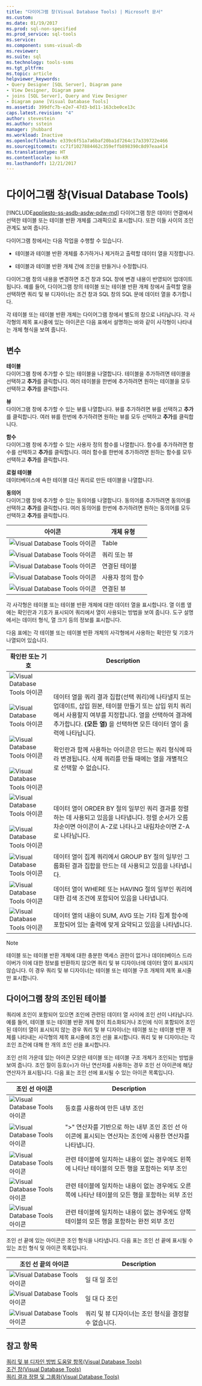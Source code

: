 ```yaml
---
title: "다이어그램 창(Visual Database Tools) | Microsoft 문서"
ms.custom: 
ms.date: 01/19/2017
ms.prod: sql-non-specified
ms.prod_service: sql-tools
ms.service: 
ms.component: ssms-visual-db
ms.reviewer: 
ms.suite: sql
ms.technology: tools-ssms
ms.tgt_pltfrm: 
ms.topic: article
helpviewer_keywords:
- Query Designer [SQL Server], Diagram pane
- View Designer, Diagram pane
- joins [SQL Server], Query and View Designer
- Diagram pane [Visual Database Tools]
ms.assetid: 399dfc7b-e2e7-47d3-bd11-163cbe0ce13c
caps.latest.revision: "4"
author: stevestein
ms.author: sstein
manager: jhubbard
ms.workload: Inactive
ms.openlocfilehash: e339c6f51a7a6baf20ba1d7264c17a339722e466
ms.sourcegitcommit: cc71f1027884462c359effb898390c8d97eaa414
ms.translationtype: HT
ms.contentlocale: ko-KR
ms.lasthandoff: 12/21/2017
---
```

# <a name="diagram-pane-visual-database-tools"></a>다이어그램 창(Visual Database Tools)
[!INCLUDE[appliesto-ss-asdb-asdw-pdw-md](../../includes/appliesto-ss-asdb-asdw-pdw-md.md)] 다이어그램 창은 데이터 연결에서 선택한 테이블 또는 테이블 반환 개체를 그래픽으로 표시합니다. 또한 이들 사이의 조인 관계도 보여 줍니다.  
  
다이어그램 창에서는 다음 작업을 수행할 수 있습니다.  
  
-   테이블과 테이블 반환 개체를 추가하거나 제거하고 출력할 데이터 열을 지정합니다.  
  
-   테이블과 테이블 반환 개체 간에 조인을 만들거나 수정합니다.  
  
다이어그램 창의 내용을 변경하면 조건 창과 SQL 창에 변경 내용이 반영되어 업데이트됩니다. 예를 들어, 다이어그램 창의 테이블 또는 테이블 반환 개체 창에서 출력할 열을 선택하면 쿼리 및 뷰 디자이너는 조건 창과 SQL 창의 SQL 문에 데이터 열을 추가합니다.  
  
각 테이블 또는 테이블 반환 개체는 다이어그램 창에서 별도의 창으로 나타납니다. 각 사각형의 제목 표시줄에 있는 아이콘은 다음 표에서 설명하는 바와 같이 사각형이 나타내는 개체 형식을 보여 줍니다.  
  
## <a name="options"></a>변수  
**테이블**  
다이어그램 창에 추가할 수 있는 테이블을 나열합니다. 테이블을 추가하려면 테이블을 선택하고 **추가**를 클릭합니다. 여러 테이블을 한번에 추가하려면 원하는 테이블을 모두 선택하고 **추가**를 클릭합니다.  
  
**뷰**  
다이어그램 창에 추가할 수 있는 뷰를 나열합니다. 뷰를 추가하려면 뷰를 선택하고 **추가**를 클릭합니다. 여러 뷰를 한번에 추가하려면 원하는 뷰를 모두 선택하고 **추가**를 클릭합니다.  
  
**함수**  
다이어그램 창에 추가할 수 있는 사용자 정의 함수를 나열합니다. 함수를 추가하려면 함수를 선택하고 **추가**를 클릭합니다. 여러 함수를 한번에 추가하려면 원하는 함수를 모두 선택하고 **추가**를 클릭합니다.  
  
**로컬 테이블**  
데이터베이스에 속한 테이블 대신 쿼리로 만든 테이블을 나열합니다.  
  
**동의어**  
다이어그램 창에 추가할 수 있는 동의어를 나열합니다. 동의어를 추가하려면 동의어를 선택하고 **추가**를 클릭합니다. 여러 동의어를 한번에 추가하려면 원하는 동의어를 모두 선택하고 **추가**를 클릭합니다.  
  
|아이콘|개체 유형|  
|--------|---------------|  
|![Visual Database Tools 아이콘](../../ssms/visual-db-tools/media/dv3wbi1.gif "Visual Database Tools 아이콘")|Table|  
|![Visual Database Tools 아이콘](../../ssms/visual-db-tools/media/dv3wbi2.gif "Visual Database Tools 아이콘")|쿼리 또는 뷰|  
|![Visual Database Tools 아이콘](../../ssms/visual-db-tools/media/dv3wbi3.gif "Visual Database Tools 아이콘")|연결된 테이블|  
|![Visual Database Tools 아이콘](../../ssms/visual-db-tools/media/dvudficon.gif "Visual Database Tools 아이콘")|사용자 정의 함수|  
|![Visual Database Tools 아이콘](../../ssms/visual-db-tools/media/dv3wbi5.gif "Visual Database Tools 아이콘")|연결된 뷰|  
  
각 사각형은 테이블 또는 테이블 반환 개체에 대한 데이터 열을 표시합니다. 열 이름 옆에는 확인란과 기호가 표시되어 쿼리에서 열이 사용되는 방법을 보여 줍니다. 도구 설명에서는 데이터 형식, 열 크기 등의 정보를 표시합니다.  
  
다음 표에는 각 테이블 또는 테이블 반환 개체의 사각형에서 사용하는 확인란 및 기호가 나열되어 있습니다.  
  
|확인란 또는 기호|Description|  
|-----------------------|---------------|  
|![Visual Database Tools 아이콘](../../ssms/visual-db-tools/media/dv3wbi7.gif "Visual Database Tools 아이콘")<br /><br />![Visual Database Tools 아이콘](../../ssms/visual-db-tools/media/dv3wbi8.gif "Visual Database Tools 아이콘")<br /><br />![Visual Database Tools 아이콘](../../ssms/visual-db-tools/media/dv3wbi9.gif "Visual Database Tools 아이콘")<br /><br />![Visual Database Tools 아이콘](../../ssms/visual-db-tools/media/dv3wbia.gif "Visual Database Tools 아이콘")|데이터 열을 쿼리 결과 집합(선택 쿼리)에 나타낼지 또는 업데이트, 삽입 원본, 테이블 만들기 또는 삽입 위치 쿼리에서 사용할지 여부를 지정합니다. 열을 선택하여 결과에 추가합니다. **(모든 열)** 을 선택하면 모든 데이터 열이 출력에 나타납니다.<br /><br />확인란과 함께 사용하는 아이콘은 만드는 쿼리 형식에 따라 변경됩니다. 삭제 쿼리를 만들 때에는 열을 개별적으로 선택할 수 없습니다.|  
|![Visual Database Tools 아이콘](../../ssms/visual-db-tools/media/dv3wbib.gif "Visual Database Tools 아이콘")<br /><br />![Visual Database Tools 아이콘](../../ssms/visual-db-tools/media/dv3wbic.gif "Visual Database Tools 아이콘")|데이터 열이 ORDER BY 절의 일부인 쿼리 결과를 정렬하는 데 사용되고 있음을 나타냅니다. 정렬 순서가 오름차순이면 아이콘이 A-Z로 나타나고 내림차순이면 Z-A로 나타납니다.|  
|![Visual Database Tools 아이콘](../../ssms/visual-db-tools/media/dv3wbid.gif "Visual Database Tools 아이콘")|데이터 열이 집계 쿼리에서 GROUP BY 절의 일부인 그룹화된 결과 집합을 만드는 데 사용되고 있음을 나타냅니다.|  
|![Visual Database Tools 아이콘](../../ssms/visual-db-tools/media/dv3wbie.gif "Visual Database Tools 아이콘")|데이터 열이 WHERE 또는 HAVING 절의 일부인 쿼리에 대한 검색 조건에 포함되어 있음을 나타냅니다.|  
|![Visual Database Tools 아이콘](../../ssms/visual-db-tools/media/dv3wbif.gif "Visual Database Tools 아이콘")|데이터 열의 내용이 SUM, AVG 또는 기타 집계 함수에 포함되어 있는 출력에 맞게 요약되고 있음을 나타냅니다.|  
  
> [!NOTE]  
> 테이블 또는 테이블 반환 개체에 대한 충분한 액세스 권한이 없거나 데이터베이스 드라이버가 이에 대한 정보를 반환하지 않으면 쿼리 및 뷰 디자이너에 데이터 열이 표시되지 않습니다. 이 경우 쿼리 및 뷰 디자이너는 테이블 또는 테이블 구조 개체의 제목 표시줄만 표시합니다.  
  
## <a name="joined-tables-on-the-diagram-pane"></a>다이어그램 창의 조인된 테이블  
쿼리에 조인이 포함되어 있으면 조인에 관련된 데이터 열 사이에 조인 선이 나타납니다. 예를 들어, 테이블 또는 테이블 반환 개체 창이 최소화되거나 조인에 식이 포함되어 조인된 데이터 열이 표시되지 않는 경우 쿼리 및 뷰 디자이너는 테이블 또는 테이블 반환 개체를 나타내는 사각형의 제목 표시줄에 조인 선을 표시합니다. 쿼리 및 뷰 디자이너는 각 조인 조건에 대해 한 개의 조인 선을 표시합니다.  
  
조인 선의 가운데 있는 아이콘 모양은 테이블 또는 테이블 구조 개체가 조인되는 방법을 보여 줍니다. 조인 절이 등호(=)가 아닌 연산자를 사용하는 경우 조인 선 아이콘에 해당 연산자가 표시됩니다. 다음 표는 조인 선에 표시될 수 있는 아이콘 목록입니다.  
  
|조인 선 아이콘|Description|  
|------------------|---------------|  
|![Visual Database Tools 아이콘](../../ssms/visual-db-tools/media/dv3wbih.gif "Visual Database Tools 아이콘")|등호를 사용하여 만든 내부 조인|  
|![Visual Database Tools 아이콘](../../ssms/visual-db-tools/media/dv3wbii.gif "Visual Database Tools 아이콘")|">" 연산자를 기반으로 하는 내부 조인 조인 선 아이콘에 표시되는 연산자는 조인에 사용한 연산자를 나타냅니다.|  
|![Visual Database Tools 아이콘](../../ssms/visual-db-tools/media/dv3wbij.gif "Visual Database Tools 아이콘")|관련 테이블에 일치하는 내용이 없는 경우에도 왼쪽에 나타난 테이블의 모든 행을 포함하는 외부 조인|  
|![Visual Database Tools 아이콘](../../ssms/visual-db-tools/media/dv3wbik.gif "Visual Database Tools 아이콘")|관련 테이블에 일치하는 내용이 없는 경우에도 오른쪽에 나타난 테이블의 모든 행을 포함하는 외부 조인|  
|![Visual Database Tools 아이콘](../../ssms/visual-db-tools/media/dv3wbil.gif "Visual Database Tools 아이콘")|관련 테이블에 일치하는 내용이 없는 경우에도 양쪽 테이블의 모든 행을 포함하는 완전 외부 조인|  
  
조인 선 끝에 있는 아이콘은 조인 형식을 나타냅니다. 다음 표는 조인 선 끝에 표시될 수 있는 조인 형식 및 아이콘 목록입니다.  
  
|조인 선 끝의 아이콘|Description|  
|-----------------------------|---------------|  
|![Visual Database Tools 아이콘](../../ssms/visual-db-tools/media/dv3wbim.gif "Visual Database Tools 아이콘")|일 대 일 조인|  
|![Visual Database Tools 아이콘](../../ssms/visual-db-tools/media/dv3wbin.gif "Visual Database Tools 아이콘")|일 대 다 조인|  
|![Visual Database Tools 아이콘](../../ssms/visual-db-tools/media/dv3wbio.gif "Visual Database Tools 아이콘")|쿼리 및 뷰 디자이너는 조인 형식을 결정할 수 없습니다.|  
  
## <a name="see-also"></a>참고 항목  
[쿼리 및 뷰 디자인 방법 도움말 항목&#40;Visual Database Tools&#41;](../../ssms/visual-db-tools/design-queries-and-views-how-to-topics-visual-database-tools.md)  
[조건 창&#40;Visual Database Tools&#41;](../../ssms/visual-db-tools/criteria-pane-visual-database-tools.md)  
[쿼리 결과 정렬 및 그룹화&#40;Visual Database Tools&#41;](../../ssms/visual-db-tools/sort-and-group-query-results-visual-database-tools.md)  
  
